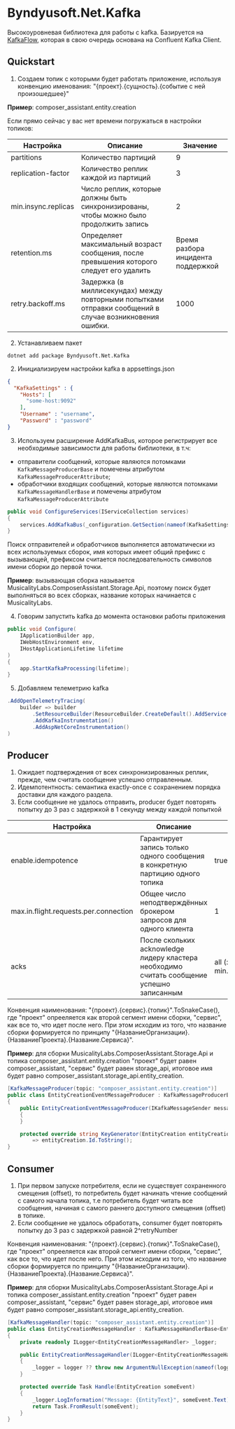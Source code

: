 # Byndyusoft.Net.Kafka

Высокоуровневая библиотека для работы с kafka. 
Базируется на [KafkaFlow](https://github.com/Farfetch/kafkaflow), которая в свою очередь основана на Confluent Kafka Client.

## Quickstart

1. Создаем топик с которыми будет работать приложение, используя конвенцию именования:
"{проект}.{сущность}.{событие с ней произошедшее}"

**Пример**: composer_assistant.entity.creation

Если прямо сейчас у вас нет времени погружаться в настройки топиков:

| Настройка           | Описание                                                                                                | Значение                           |
| ------------------- | ------------------------------------------------------------------------------------------------------- | ---------------------------------- |
| partitions          | Количество партиций                                                                                     | 9                                  |
| replication-factor  | Количество реплик каждой из партиций                                                                    | 3                                  |
| min.insync.replicas | Число реплик, которые должны быть синхронизированы, чтобы можно было продолжить запись                  | 2                                  |
| retention.ms        | Определяет максимальный возраст сообщения, после превышения которого следует его удалить                | Время разбора инцидента поддержкой |
| retry.backoff.ms    | Задержка (в миллисекундах) между повторными попытками отправки сообщений в случае возникновения ошибки. | 1000                               | 


2. Устанавливаем пакет 
```shell
dotnet add package Byndyusoft.Net.Kafka
```

2. Инициализируем настройки kafka в appsettings.json
```json
{
  "KafkaSettings" : {
    "Hosts": [
      "some-host:9092"
    ],
    "Username" : "username",
    "Password" : "password"
}
```

3. Используем расширение AddKafkaBus, которое регистрирует все необходимые зависимости для работы библиотеки, в т.ч:
- отправители сообщений, которые являются потомками `KafkaMessageProducerBase` и помечены атрибутом `KafkaMessageProducerAttribute`;
- обработчики входящих сообщений, которые являются потомками `KafkaMessageHandlerBase` и помечены атрибутом `KafkaMessageProducerAttribute`
```c#
public void ConfigureServices(IServiceCollection services)
{
	services.AddKafkaBus(_configuration.GetSection(nameof(KafkaSettings)).Get<KafkaSettings>());
}
```
Поиск отправителей и обработчиков выполняется автоматически из всех используемых сборок, имя которых имеет общий префикс с вызывающей, префиксом считается последовательность символов имени сборки до первой точки.

**Пример**: вызывающая сборка называется MusicalityLabs.ComposerAssistant.Storage.Api, поэтому поиск будет выполняться во всех сборках, название которых начинается с MusicalityLabs.

4. Говорим запустить kafka до момента остановки работы приложения
```c#
public void Configure(
    IApplicationBuilder app,
    IWebHostEnvironment env,
    IHostApplicationLifetime lifetime
)
{
	app.StartKafkaProcessing(lifetime);
}
```

5. Добавляем телеметрию kafka
```c#
.AddOpenTelemetryTracing(
    builder => builder
        .SetResourceBuilder(ResourceBuilder.CreateDefault().AddService(serviceName))
        .AddKafkaInstrumentation()
        .AddAspNetCoreInstrumentation()
)
```

## Producer

1. Ожидает подтверждения от всех синхронизированных реплик, прежде, чем считать сообщение успешно отправленным. 
2. Идемпотентность: cемантика exactly-once с сохранением порядка доставки для каждого раздела.
3. Если сообщение не удалось отправить, producer будет повторять попытку до 3 раз с задержкой в 1 секунду между каждой попыткой

| Настройка           | Описание           | Значение            		| 
| ------------------- | ------------------ | -----------------------------------| 
| enable.idempotence  | Гарантирует запись только одного сообщения в конкретную партицию одного топика | true |     
| max.in.flight.requests.per.connection | Общее число неподтверждённых брокером запросов для одного клиента | 1 |        
| acks                | После скольких acknowledge лидеру кластера необходимо считать сообщение успешно записанным | all (значение из min.insync.replicas) | 

Конвенция наименования: 
"{проект}.{сервис}.{топик}".ToSnakeCase(), где "проект" опрееляется как второй сегмент имени сборки, "сервис", как все то, что идет после него. 
При этом исходим из того, что название сборки формируется по принципу "{НазваниеОрганизации}.{НазваниеПроекта}.{Название.Сервиса}".

**Пример**: для сборки MusicalityLabs.ComposerAssistant.Storage.Api и топика composer_assistant.entity.creation "проект" будет равен composer_assistant, "сервис" будет равен storage_api, итоговое имя будет равно composer_assistant.storage_api.entity_creation.

```c#
[KafkaMessageProducer(topic: "composer_assistant.entity.creation")]
public class EntityCreationEventMessageProducer : KafkaMessageProducerBase<EntityCreation>
{
    public EntityCreationEventMessageProducer(IKafkaMessageSender messageSender) : base(messageSender)
    {
    }

    protected override string KeyGenerator(EntityCreation entityCreation)
        => entityCreation.Id.ToString();
}
```

## Consumer

1. При первом запуске потребителя, если не существует сохраненного смещения (offset), то потребитель будет начинать чтение сообщений с самого начала топика, т.е потребитель будет читать все сообщения, начиная с самого раннего доступного смещения (offset) в топике. 
2. Если сообщение не удалось обработать, consumer будет повторять попытку до 3 раз с задержкой равной 2^retryNumber

Конвенция наименования: 
"{проект}.{сервис}.{топик}".ToSnakeCase(), где "проект" опрееляется как второй сегмент имени сборки, "сервис", как все то, что идет после него. 
При этом исходим из того, что название сборки формируется по принципу "{НазваниеОрганизации}.{НазваниеПроекта}.{Название.Сервиса}".

**Пример**: для сборки MusicalityLabs.ComposerAssistant.Storage.Api и топика composer_assistant.entity.creation "проект" будет равен composer_assistant, "сервис" будет равен storage_api, итоговое имя будет равно composer_assistant.storage_api.entity_creation.

```c#
[KafkaMessageHandler(topic: "composer_assistant.entity.creation")]
public class EntityCreationMessageHandler : KafkaMessageHandlerBase<EntityCreation>
{
    private readonly ILogger<EntityCreationMessageHandler> _logger;

    public EntityCreationMessageHandler(ILogger<EntityCreationMessageHandler> logger)
    {
        _logger = logger ?? throw new ArgumentNullException(nameof(logger));
    }

    protected override Task Handle(EntityCreation someEvent)
    {
        _logger.LogInformation("Message: {EntityText}", someEvent.Text);
        return Task.FromResult(someEvent);
    }
}
```
